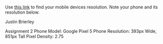 Use [this link](https://www.webmobilefirst.com/en/devices/) to find your mobile devices resolution. Note your phone and its resolution below.

Justin Brierley

Assignment 2
Phone Model: Google Pixel 5 
Phone Resolution: 393px Wide, 851px Tall 
Pixel Density: 2.75
